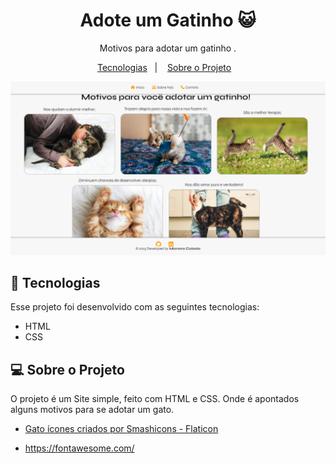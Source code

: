 <h1 align="center"> Adote um Gatinho 😺 </h1>

<p align="center"> Motivos para adotar um gatinho
.<br/>
</p>


<p align="center">
  <a href="#-tecnologias">Tecnologias</a>&nbsp;&nbsp;&nbsp;|&nbsp;&nbsp;&nbsp;
  <a href="#-sobre-o-projeto">Sobre o Projeto</a>&nbsp;&nbsp;&nbsp;
</p>
<p align="center">
  <img alt="imagem do site Adote um gatinho" src="./01-html-e-css/task-02/assets/site-gatinho.png">
</p>

## 🚀 Tecnologias

Esse projeto foi desenvolvido com as seguintes tecnologias:

- HTML
- CSS

## 💻 Sobre o Projeto

O projeto é um Site simple, feito com HTML e CSS. Onde é apontados alguns motivos para se adotar um gato.

- <a href="https://www.flaticon.com/br/icones-gratis/gato" title="gato ícones">Gato ícones criados por Smashicons - Flaticon</a>

- https://fontawesome.com/ 
